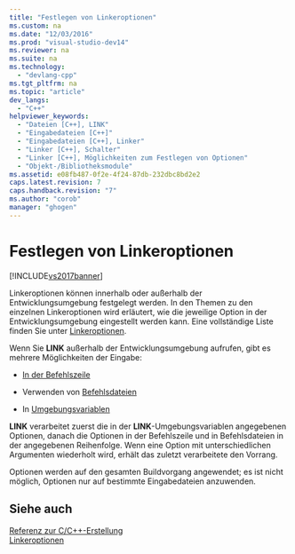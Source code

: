 ```yaml
---
title: "Festlegen von Linkeroptionen"
ms.custom: na
ms.date: "12/03/2016"
ms.prod: "visual-studio-dev14"
ms.reviewer: na
ms.suite: na
ms.technology: 
  - "devlang-cpp"
ms.tgt_pltfrm: na
ms.topic: "article"
dev_langs: 
  - "C++"
helpviewer_keywords: 
  - "Dateien [C++], LINK"
  - "Eingabedateien [C++]"
  - "Eingabedateien [C++], Linker"
  - "Linker [C++], Schalter"
  - "Linker [C++], Möglichkeiten zum Festlegen von Optionen"
  - "Objekt-/Bibliotheksmodule"
ms.assetid: e08fb487-0f2e-4f24-87db-232dbc8bd2e2
caps.latest.revision: 7
caps.handback.revision: "7"
ms.author: "corob"
manager: "ghogen"
---
```

# Festlegen von Linkeroptionen
[!INCLUDE[vs2017banner](../../assembler/inline/includes/vs2017banner.md)]

Linkeroptionen können innerhalb oder außerhalb der Entwicklungsumgebung festgelegt werden.  In den Themen zu den einzelnen Linkeroptionen wird erläutert, wie die jeweilige Option in der Entwicklungsumgebung eingestellt werden kann.  Eine vollständige Liste finden Sie unter [Linkeroptionen](../../build/reference/linker-options.md).  
  
 Wenn Sie **LINK** außerhalb der Entwicklungsumgebung aufrufen, gibt es mehrere Möglichkeiten der Eingabe:  
  
-   [In der Befehlszeile](../../build/reference/linker-command-line-syntax.md)  
  
-   Verwenden von [Befehlsdateien](../../build/reference/link-command-files.md)  
  
-   In [Umgebungsvariablen](../../build/reference/link-environment-variables.md)  
  
 **LINK** verarbeitet zuerst die in der **LINK**\-Umgebungsvariablen angegebenen Optionen, danach die Optionen in der Befehlszeile und in Befehlsdateien in der angegebenen Reihenfolge.  Wenn eine Option mit unterschiedlichen Argumenten wiederholt wird, erhält das zuletzt verarbeitete den Vorrang.  
  
 Optionen werden auf den gesamten Buildvorgang angewendet; es ist nicht möglich, Optionen nur auf bestimmte Eingabedateien anzuwenden.  
  
## Siehe auch  
 [Referenz zur C\/C\+\+\-Erstellung](../../build/reference/c-cpp-building-reference.md)   
 [Linkeroptionen](../../build/reference/linker-options.md)